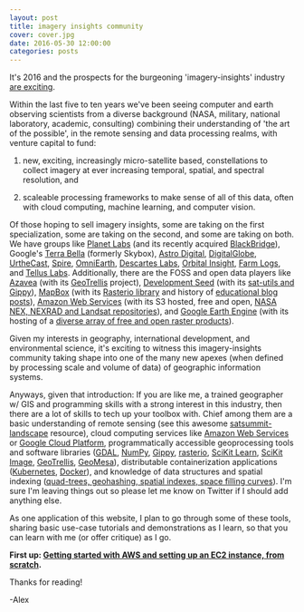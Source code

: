 ```yaml
---
layout: post
title: imagery insights community
cover: cover.jpg
date: 2016-05-30 12:00:00
categories: posts
---
```


It's 2016 and the prospects for the burgeoning 'imagery-insights' industry [are exciting](http://www.bloomberg.com/news/articles/2015-09-08/descartes-labs-view-from-space-shows-shrinking-u-s-corn-crop).

Within the last five to ten years we've been seeing computer and earth observing scientists from a diverse background (NASA, military, national laboratory, academic, consulting) combining their understanding of 'the art of the possible', in the remote sensing and data processing realms, with venture capital to fund:

1. new, exciting, increasingly micro-satellite based, constellations to collect imagery at ever increasing temporal, spatial, and spectral resolution, and

2. scaleable processing frameworks to make sense of all of this data, often with cloud computing, machine learning, and computer vision.

Of those hoping to sell imagery insights, some are taking on the first specialization, some are taking on the second, and some are taking on both. We have groups like [Planet Labs](https://www.planet.com/) (and its recently acquired [BlackBridge](http://www.blackbridge.com/)), Google's [Terra Bella](https://terrabella.google.com/) (formerly Skybox), [Astro Digital](https://astrodigital.com/), [DigitalGlobe](https://www.digitalglobe.com/), [UrtheCast](https://www.urthecast.com/), [Spire](https://spire.com/), [OmniEarth](http://www.omniearth.net/index.html), [Descartes Labs](http://www.descarteslabs.com/), [Orbital Insight](https://orbitalinsight.com/), [Farm Logs](https://farmlogs.com/), and [Tellus Labs](http://www.telluslabs.com/). Additionally, there are the FOSS and open data players like [Azavea](http://www.azavea.com/) (with its [GeoTrellis](http://geotrellis.io/) project), [Development Seed](https://developmentseed.org/) (with its [sat-utils and Gippy](https://developmentseed.org/blog/2016/05/03/gippy/)), [MapBox](https://www.mapbox.com/satellite/) (with its [Rasterio library](https://github.com/mapbox/rasterio) and history of [educational blog posts](https://www.mapbox.com/help/processing-satellite-imagery/)), [Amazon Web Services](https://aws.amazon.com/) (with its S3 hosted, free and open, [NASA NEX, NEXRAD and Landsat repositories](https://aws.amazon.com/public-data-sets/)), and [Google Earth Engine](https://earthengine.google.com/) (with its hosting of a [diverse array of free and open raster products](https://earthengine.google.com/datasets/)).

Given my interests in geography, international development, and environmental science, it's exciting to witness this imagery-insights community taking shape into one of the many new apexes (when defined by processing scale and volume of data) of geographic information systems.

Anyways, given that introduction: If you are like me, a trained geographer w/ GIS and programming skills with a strong interest in this industry, then there are a lot of skills to tech up your toolbox with. Chief among them are a basic understanding of remote sensing (see this awesome [satsummit-landscape](http://landscape.satsummit.io/#) resource), cloud computing services like [Amazon Web Services](https://aws.amazon.com/) or [Google Cloud Platform](https://cloud.google.com/), programmatically accessible geoprocessing tools and software libraries ([GDAL](http://www.gdal.org/), [NumPy](http://www.numpy.org/), [Gippy](https://github.com/gipit/gippy), [rasterio](https://github.com/mapbox/rasterio), [SciKit Learn](http://scikit-learn.org/stable/), [SciKit Image](http://scikit-image.org/), [GeoTrellis](http://geotrellis.io/), [GeoMesa](http://www.geomesa.org/)), distributable containerization applications ([Kubernetes](http://kubernetes.io/), [Docker](https://www.docker.com/)), and knowledge of data structures and spatial indexing ([quad-trees, geohashing, spatial indexes, space filling curves](http://blog.notdot.net/2009/11/Damn-Cool-Algorithms-Spatial-indexing-with-Quadtrees-and-Hilbert-Curves)). I'm sure I'm leaving things out so please let me know on Twitter if I should add anything else.

As one application of this website, I plan to go through some of these tools, sharing basic use-case tutorials and demonstrations as I learn, so that you can learn with me (or offer critique) as I go.

**First up: [Getting started with AWS and setting up an EC2 instance, from scratch](/posts/2016/05/30/intro-to-aws-ec2.html).**

Thanks for reading!

-Alex